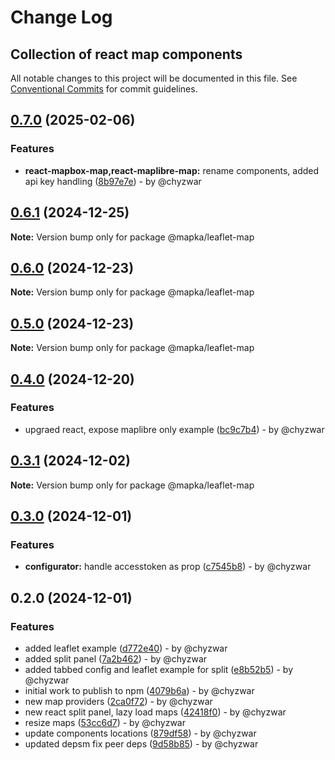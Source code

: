 # Change Log
## Collection of react map components

All notable changes to this project will be documented in this file.
See [Conventional Commits](https://conventionalcommits.org) for commit guidelines.

## [0.7.0](https://github.com/mapka-dev/web-components/compare/v0.6.1...v0.7.0) (2025-02-06)

### Features

* **react-mapbox-map,react-maplibre-map:** rename components, added api key handling ([8b97e7e](https://github.com/mapka-dev/web-components/commit/8b97e7e1838481d8af6a9110a447d2b1fca1e33f)) - by @chyzwar

## [0.6.1](https://github.com/mapka-dev/web-components/compare/v0.6.0...v0.6.1) (2024-12-25)

**Note:** Version bump only for package @mapka/leaflet-map

## [0.6.0](https://github.com/mapka-dev/web-components/compare/v0.5.1...v0.6.0) (2024-12-23)

**Note:** Version bump only for package @mapka/leaflet-map

## [0.5.0](https://github.com/mapka-dev/web-components/compare/v0.4.0...v0.5.0) (2024-12-23)

**Note:** Version bump only for package @mapka/leaflet-map

## [0.4.0](https://github.com/mapka-dev/web-components/compare/v0.3.1...v0.4.0) (2024-12-20)

### Features

* upgraed react, expose maplibre only example ([bc9c7b4](https://github.com/mapka-dev/web-components/commit/bc9c7b4b9cd00942d9e01cc0651b903b2aa5b362)) - by @chyzwar

## [0.3.1](https://github.com/mapka-dev/web-components/compare/v0.3.0...v0.3.1) (2024-12-02)

**Note:** Version bump only for package @mapka/leaflet-map

## [0.3.0](https://github.com/mapka-dev/web-components/compare/v0.2.0...v0.3.0) (2024-12-01)

### Features

* **configurator:** handle accesstoken as prop ([c7545b8](https://github.com/mapka-dev/web-components/commit/c7545b8e60dd2c259858ef9c5e55b875c201d64c)) - by @chyzwar

## 0.2.0 (2024-12-01)

### Features

* added leaflet example ([d772e40](https://github.com/mapka-dev/web-components/commit/d772e40206238e03c36a64ee3feaaafbf88e2f9f)) - by @chyzwar
* added split panel ([7a2b462](https://github.com/mapka-dev/web-components/commit/7a2b462a53746b4ad610abc423e46fd793076da1)) - by @chyzwar
* added tabbed config and leaflet example for split ([e8b52b5](https://github.com/mapka-dev/web-components/commit/e8b52b5d14eaf9bca09b598f5bb0f404deeb1cc0)) - by @chyzwar
* initial work to publish to npm ([4079b6a](https://github.com/mapka-dev/web-components/commit/4079b6a5759af06c7f25a643b35229c1ad48f2b9)) - by @chyzwar
* new map providers ([2ca0f72](https://github.com/mapka-dev/web-components/commit/2ca0f72438b43a22f843734930d90a759d262106)) - by @chyzwar
* new react split panel, lazy load maps ([42418f0](https://github.com/mapka-dev/web-components/commit/42418f0302a73992528539621c5acc89d7f4c234)) - by @chyzwar
* resize maps ([53cc6d7](https://github.com/mapka-dev/web-components/commit/53cc6d74a41d286e4eb3f6396570515d1900bf2d)) - by @chyzwar
* update components locations ([879df58](https://github.com/mapka-dev/web-components/commit/879df58c1668c2efb37ab5fb38fe52612e31f9c5)) - by @chyzwar
* updated depsm fix peer deps ([9d58b85](https://github.com/mapka-dev/web-components/commit/9d58b85cc0519119bebebe530191c53aea354cba)) - by @chyzwar
